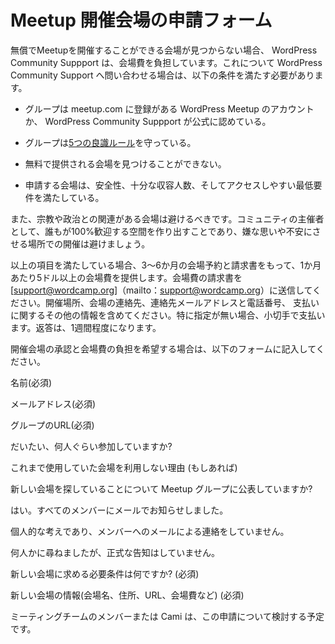 <!-- # Meetup Venue Approval Request -->
# Meetup 開催会場の申請フォーム

<!-- WordPress Community Support will cover the costs of a meetup venue if a donated venue cannot be found. If you are going to ask for WordPress Community Support to cover the costs of a meetup venue, the following conditions must be met: -->
無償でMeetupを開催することができる会場が見つからない場合、 WordPress Community Suppport は、会場費を負担しています。これについて WordPress Community Support へ問い合わせる場合は、以下の条件を満たす必要があります。

<!-- *   Your group is on the WordPress chapter account at meetup.com or has been similarly recognized as official by this team. -->
*   グループは meetup.com に登録がある WordPress Meetup のアカウントか、 WordPress Community Suppport が公式に認めている。
<!-- *   Your group is currently following the [5 good-faith rules](https://make.wordpress.org/community/handbook/meetup-organizer/meetup-program-basics/#the-five-good-faith-rules). -->
*   グループは[5つの良識ルール](https://make.wordpress.org/community/handbook/meetup-organizer/meetup-program-basics/#the-five-good-faith-rules)を守っている。
<!-- *   You are unable to find a donated venue. -->
*   無料で提供される会場を見つけることができない。
<!-- *   Your proposed new venue meets minimum requirements for safety, adequate seating, and accessibility. -->
*   申請する会場は、安全性、十分な収容人数、そしてアクセスしやすい最低要件を満たしている。

<!-- You should also avoid venues with religious or political affiliations. Since one of our jobs as community organizers is to create a 100% welcoming space for everyone, we avoid holding events in venues where someone might feel uncomfortable or unwelcome. -->
また、宗教や政治との関連がある会場は避けるべきです。コミュニティの主催者として、誰もが100%歓迎する空間を作り出すことであり、嫌な思いや不安にさせる場所での開催は避けましょう。


<!-- If those items are all met we recommend that the price point for your venue not exceed $5 per person per month and we ask for a 3-6 month invoice and commitment. Please submit the venue invoice to [support@wordcamp.org](mailto:support@wordcamp.org). Include your meetup location, venue contact name, contact’s email address and phone number, and any special payment information. Unless otherwise specified, venues will be paid by check. You should expect a response in about a week. -->
以上の項目を満たしている場合、3～6か月の会場予約と請求書をもって、1か月あたり5ドル以上の会場費を提供します。会場費の請求書を [support@wordcamp.org]（mailto：support@wordcamp.org）に送信してください。開催場所、会場の連絡先、連絡先メールアドレスと電話番号、 支払いに関するその他の情報を含めてください。特に指定が無い場合、小切手で支払います。返答は、1週間程度になります。

<!-- To have your venue approved and paid for, please fill in the following form: -->
開催会場の承認と会場費の負担を希望する場合は、以下のフォームに記入してください。

<!-- Name(required) -->
名前(必須)

<!-- Email(required)-->
メールアドレス(必須)

<!-- Your meetup group URL(required) -->
グループのURL(必須)

<!-- How many people will be at the average meetup event in this venue? -->
だいたい、何人ぐらい参加していますか?

<!-- Why are you leaving the previous venue (if there was one)? -->
これまで使用していた会場を利用しない理由 (もしあれば)

<!-- Have you announced to the meetup group that you are looking for a new venue? -->
新しい会場を探していることについて Meetup グループに公表していますか?

<!--  Yes, I have emailed all the members of our group -->
はい。すべてのメンバーにメールでお知らせしました。

<!-- I mentioned it an in-person event but did not email the whole group -->
個人的な考えであり、メンバーへのメールによる連絡をしていません。

<!-- I asked a handful of people but did not do a formal announcement request -->
何人かに尋ねましたが、正式な告知はしていません。

<!-- What are your requirements in a new venue?(required) -->
新しい会場に求める必要条件は何ですか? (必須)

<!-- Proposed venue information (name, address, url, cost, etc)(required) -->
新しい会場の情報(会場名、住所、URL、会場費など) (必須)


<!-- Cami or a member of the meetups team will be in touch to discuss your venue request. -->
ミーティングチームのメンバーまたは Cami は、この申請について検討する予定です。
